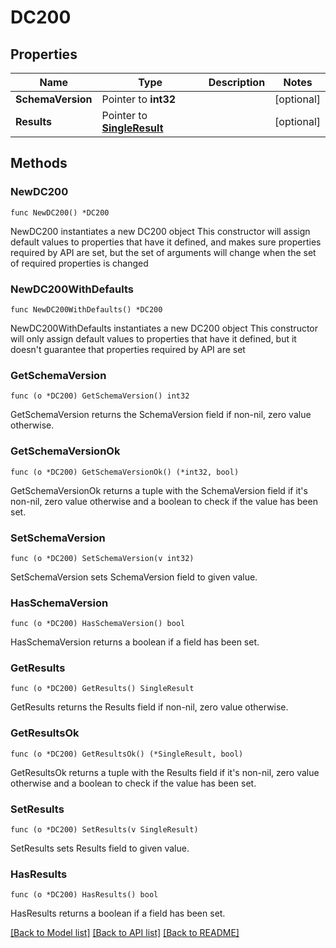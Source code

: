 # DC200

## Properties

Name | Type | Description | Notes
------------ | ------------- | ------------- | -------------
**SchemaVersion** | Pointer to **int32** |  | [optional] 
**Results** | Pointer to [**SingleResult**](SingleResult.md) |  | [optional] 

## Methods

### NewDC200

`func NewDC200() *DC200`

NewDC200 instantiates a new DC200 object
This constructor will assign default values to properties that have it defined,
and makes sure properties required by API are set, but the set of arguments
will change when the set of required properties is changed

### NewDC200WithDefaults

`func NewDC200WithDefaults() *DC200`

NewDC200WithDefaults instantiates a new DC200 object
This constructor will only assign default values to properties that have it defined,
but it doesn't guarantee that properties required by API are set

### GetSchemaVersion

`func (o *DC200) GetSchemaVersion() int32`

GetSchemaVersion returns the SchemaVersion field if non-nil, zero value otherwise.

### GetSchemaVersionOk

`func (o *DC200) GetSchemaVersionOk() (*int32, bool)`

GetSchemaVersionOk returns a tuple with the SchemaVersion field if it's non-nil, zero value otherwise
and a boolean to check if the value has been set.

### SetSchemaVersion

`func (o *DC200) SetSchemaVersion(v int32)`

SetSchemaVersion sets SchemaVersion field to given value.

### HasSchemaVersion

`func (o *DC200) HasSchemaVersion() bool`

HasSchemaVersion returns a boolean if a field has been set.

### GetResults

`func (o *DC200) GetResults() SingleResult`

GetResults returns the Results field if non-nil, zero value otherwise.

### GetResultsOk

`func (o *DC200) GetResultsOk() (*SingleResult, bool)`

GetResultsOk returns a tuple with the Results field if it's non-nil, zero value otherwise
and a boolean to check if the value has been set.

### SetResults

`func (o *DC200) SetResults(v SingleResult)`

SetResults sets Results field to given value.

### HasResults

`func (o *DC200) HasResults() bool`

HasResults returns a boolean if a field has been set.


[[Back to Model list]](../README.md#documentation-for-models) [[Back to API list]](../README.md#documentation-for-api-endpoints) [[Back to README]](../README.md)


